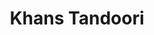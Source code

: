 ---
title: "Khans Tandoori"
address: "51 South King Street, Dublin City Centre, Co. Dublin, Dublin 2"
tel: "+353 (0)16 77 8408"
county: "Dublin"
category: "Indian Restaurants"
type: "Content"
lat: "53.340824127197266"
lng: "-6.261204242706299"
---